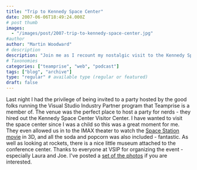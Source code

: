 ```yaml
---
title: "Trip to Kennedy Space Center"
date: 2007-06-06T18:49:24.000Z
# post thumb
images:
  - "/images/post/2007-trip-to-kennedy-space-center.jpg"
#author
author: "Martin Woodward"
# description
description: "Join me as I recount my nostalgic visit to the Kennedy Space Center, where a VSIP party sparked childhood dreams amidst rockets and IMAX thrills."
# Taxonomies
categories: ["teamprise", "web", "podcast"]
tags: ["blog", "archive"]
type: "regular" # available type (regular or featured)
draft: false
---
```


Last night I had the privilege of being invited to a party hosted by the good folks running the Visual Studio Industry Partner program that Teamprise is a member of. The venue was the perfect place to host a party for nerds - they hired out the Kennedy Space Center Visitor Center. I have wanted to visit the space center since I was a child so this was a great moment for me. They even allowed us in to the IMAX theater to watch the [Space Station movie](http://www.imax.com/spacestation/) in 3D, and all the soda and popcorn was also included - fantastic. As well as looking at rockets, there is a nice little museum attached to the conference center. Thanks to everyone at VSIP for organizing the event - especially Laura and Joe. I've posted a [set of the photos](http://www.flickr.com/gp/58045305@N00/89Lo03) if you are interested.
